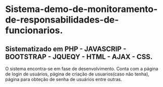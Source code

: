 # Sistema-demo-de-monitoramento-de-responsabilidades-de-funcionarios.

## Sistematizado em PHP - JAVASCRIP - BOOTSTRAP - JQUEQY - HTML - AJAX - CSS.

O sistema encontra-se em fase de desenvolvimento.
Conta com a página de login de usuários, página de criação de usuarios(caso não tenha),
página para obteção de senha de usuários entre outras.
